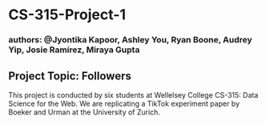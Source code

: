 # CS-315-Project-1
### authors: @Jyontika Kapoor, Ashley You, Ryan Boone, Audrey Yip, Josie Ramírez, Miraya Gupta
## Project Topic: Followers

This project is conducted by six students at Wellelsey College CS-315: Data Science for the Web.
We are replicating a TikTok experiment paper by Boeker and Urman at the University of Zurich.
